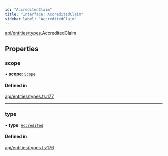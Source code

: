 ```yaml
---
id: "AccreditedClaim"
title: "Interface: AccreditedClaim"
sidebar_label: "AccreditedClaim"
---
```


[api/entities/types](../../../../../modules/API/Entities/Types/Types.md).AccreditedClaim

## Properties

### scope

• **scope**: [`Scope`](../Scope/Scope.md)

#### Defined in

[api/entities/types.ts:177](https://github.com/PolymeshAssociation/polymesh-sdk/blob/8a9e72221/src/api/entities/types.ts#L177)

___

### type

• **type**: [`Accredited`](../../../../../enums/API/Entities/Types/ClaimType/ClaimType.md#accredited)

#### Defined in

[api/entities/types.ts:176](https://github.com/PolymeshAssociation/polymesh-sdk/blob/8a9e72221/src/api/entities/types.ts#L176)
